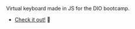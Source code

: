 Virtual keyboard made in JS for the DIO bootcamp.

* [Check it out!](https://amanda-lais.github.io/piano-simulator-dio/) 🎹
